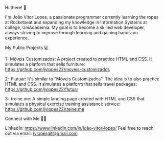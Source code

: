 Hi there! 👋 

I'm João Vitor Lopes, a passionate programmer currently learning the ropes at Rocketseat and expanding my knowledge in Information Systems at college, UniAcademia. 
My goal is to become a skilled web developer, always striving to improve through learning and gaining hands-on experience.

My Public Projects 💻

1- Móveis Customizados: A project created to practice HTML and CSS. It simulates a platform that sells furniture:
https://github.com/jvlopes22/moveis-customizados

2- Flutuar: It's similar to "Móveis Customizados". The idea is to also practice HTML and CSS. It simulates a platform that sells travel packages:
https://github.com/jvlopes22/flutuar

3- treine.me: A simple landing page created with HTML and CSS that simulates a physical exercise training assistance service:
https://github.com/jvlopes22/treine.me

Connect with Me 🙋‍♂️

LinkedIn: https://www.linkedin.com/in/joão-vitor-lopes/
Feel free to reach out via email: jvlopesgit@gmail.com
